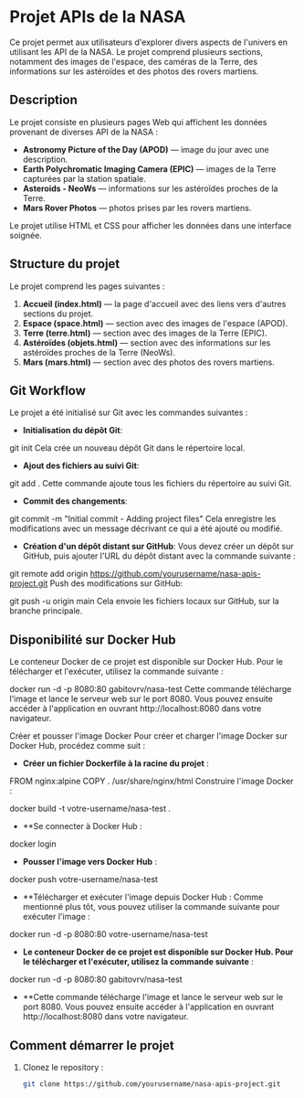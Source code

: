 # Projet APIs de la NASA

Ce projet permet aux utilisateurs d'explorer divers aspects de l'univers en utilisant les API de la NASA. Le projet comprend plusieurs sections, notamment des images de l'espace, des caméras de la Terre, des informations sur les astéroïdes et des photos des rovers martiens.

## Description

Le projet consiste en plusieurs pages Web qui affichent les données provenant de diverses API de la NASA :

- **Astronomy Picture of the Day (APOD)** — image du jour avec une description.
- **Earth Polychromatic Imaging Camera (EPIC)** — images de la Terre capturées par la station spatiale.
- **Asteroids - NeoWs** — informations sur les astéroïdes proches de la Terre.
- **Mars Rover Photos** — photos prises par les rovers martiens.

Le projet utilise HTML et CSS pour afficher les données dans une interface soignée.

## Structure du projet

Le projet comprend les pages suivantes :

1. **Accueil (index.html)** — la page d'accueil avec des liens vers d'autres sections du projet.
2. **Espace (space.html)** — section avec des images de l'espace (APOD).
3. **Terre (terre.html)** — section avec des images de la Terre (EPIC).
4. **Astéroïdes (objets.html)** — section avec des informations sur les astéroïdes proches de la Terre (NeoWs).
5. **Mars (mars.html)** — section avec des photos des rovers martiens.


## Git Workflow
Le projet a été initialisé sur Git avec les commandes suivantes :

- **Initialisation du dépôt Git**:

git init
Cela crée un nouveau dépôt Git dans le répertoire local.

- **Ajout des fichiers au suivi Git**:

git add .
Cette commande ajoute tous les fichiers du répertoire au suivi Git.

- **Commit des changements**:

git commit -m "Initial commit - Adding project files"
Cela enregistre les modifications avec un message décrivant ce qui a été ajouté ou modifié.

- **Création d'un dépôt distant sur GitHub**: Vous devez créer un dépôt sur GitHub, puis ajouter l'URL du dépôt distant avec la commande suivante :

git remote add origin https://github.com/yourusername/nasa-apis-project.git
Push des modifications sur GitHub:

git push -u origin main
Cela envoie les fichiers locaux sur GitHub, sur la branche principale.

## Disponibilité sur Docker Hub
Le conteneur Docker de ce projet est disponible sur Docker Hub. Pour le télécharger et l'exécuter, utilisez la commande suivante :

docker run -d -p 8080:80 gabitovrv/nasa-test
Cette commande télécharge l'image et lance le serveur web sur le port 8080. Vous pouvez ensuite accéder à l'application en ouvrant http://localhost:8080 dans votre navigateur.

Créer et pousser l'image Docker
Pour créer et charger l'image Docker sur Docker Hub, procédez comme suit :

- **Créer un fichier Dockerfile à la racine du projet** :

FROM nginx:alpine
COPY . /usr/share/nginx/html
Construire l'image Docker :

docker build -t votre-username/nasa-test .

- **Se connecter à Docker Hub :

docker login

- **Pousser l'image vers Docker Hub** :

docker push votre-username/nasa-test

- **Télécharger et exécuter l'image depuis Docker Hub : Comme mentionné plus tôt, vous pouvez utiliser la commande suivante pour exécuter l'image :

docker run -d -p 8080:80 votre-username/nasa-test

- **Le conteneur Docker de ce projet est disponible sur Docker Hub. Pour le télécharger et l'exécuter, utilisez la commande suivante** :

docker run -d -p 8080:80 gabitovrv/nasa-test

- **Cette commande télécharge l'image et lance le serveur web sur le port 8080. Vous pouvez ensuite accéder à l'application en ouvrant http://localhost:8080 dans votre navigateur.

## Comment démarrer le projet

1. Clonez le repository :
   ```bash
   git clone https://github.com/yourusername/nasa-apis-project.git
